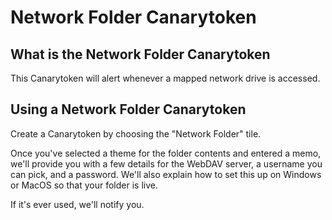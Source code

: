 # Network Folder Canarytoken

## What is the Network Folder Canarytoken

This Canarytoken will alert whenever a mapped network drive is accessed.

## Using a Network Folder Canarytoken

Create a Canarytoken by choosing the "Network Folder" tile. 

Once you've selected a theme for the folder contents and entered a memo, we'll provide you with a few details for the WebDAV server, a username you can pick, and a password.
We'll also explain how to set this up on Windows or MacOS so that your folder is live.

If it's ever used, we'll notify you.